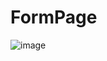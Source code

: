# FormPage
![image](https://github.com/Ankit200213/FormPage/assets/89680173/fa613fe0-cb84-4a8a-bfab-7ff791c268f3)

